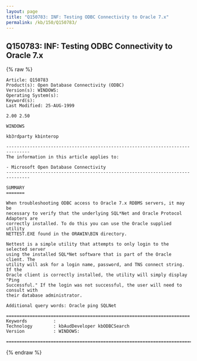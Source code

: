 ```yaml
---
layout: page
title: "Q150783: INF: Testing ODBC Connectivity to Oracle 7.x"
permalink: /kb/150/Q150783/
---
```


## Q150783: INF: Testing ODBC Connectivity to Oracle 7.x

{% raw %}

	Article: Q150783
	Product(s): Open Database Connectivity (ODBC)
	Version(s): WINDOWS:
	Operating System(s): 
	Keyword(s): 
	Last Modified: 25-AUG-1999
	
	2.00 2.50
	
	WINDOWS
	
	kb3rdparty kbinterop
	
	-------------------------------------------------------------------------------
	The information in this article applies to:
	
	- Microsoft Open Database Connectivity 
	-------------------------------------------------------------------------------
	
	SUMMARY
	=======
	
	When troubleshooting ODBC access to Oracle 7.x RDBMS servers, it may be
	necessary to verify that the underlying SQL*Net and Oracle Protocol Adapters are
	correctly installed. To do this you can use the Oracle supplied utility
	NETTEST.EXE found in the ORAWIN\BIN directory.
	
	Nettest is a simple utility that attempts to only login to the selected server
	using the installed SQL*Net software that is part of the Oracle client. The
	utility will ask for a login name, password, and TNS connect string. If the
	Oracle client is correctly installed, the utility will simply display "Ping
	Successful." If the login was not successful, the user will need to consult with
	their database administrator.
	
	Additional query words: Oracle ping SQLNet
	
	======================================================================
	Keywords          :  
	Technology        : kbAudDeveloper kbODBCSearch
	Version           : WINDOWS:
	
	=============================================================================
	

{% endraw %}
